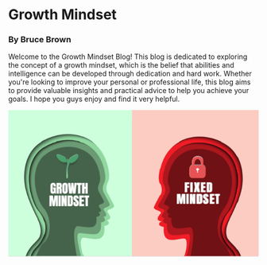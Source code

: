 # Growth Mindset 

### By Bruce Brown

Welcome to the Growth Mindset Blog! This blog is dedicated to exploring the concept of a growth mindset, which is the belief that abilities and intelligence can be developed through dedication and hard work.  Whether you're looking to improve your personal or professional life, this blog aims to provide valuable insights and practical advice to help you achieve your goals. I hope you guys enjoy and find it very helpful.

![alt text](Screenshot-2020-09-11-at-09.36.06.png) 

